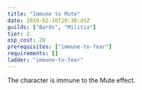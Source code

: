 ```yaml
---
title: "Immune to Mute"
date: 2019-02-16T20:30:45Z
guilds: ["Bards", "Militia"]
tier: 2
osp_cost: 20
prerequisites: ["immune-to-fear"]
requirements: []
ladder: "immune-to-fear"
---
```

The character is immune to the Mute effect.